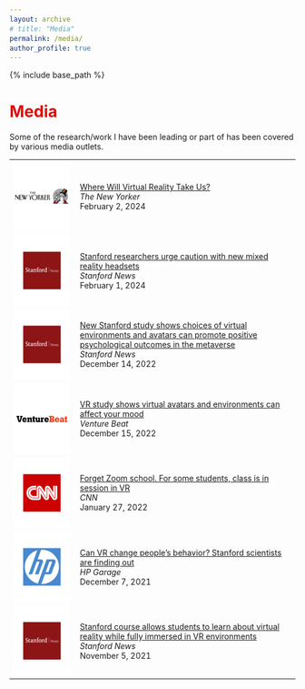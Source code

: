 ```yaml
---
layout: archive
# title: "Media"
permalink: /media/
author_profile: true
---
```


{% include base_path %}

<h1 style="color: #E10600">Media</h1>

Some of the research/work I have been leading or part of has been covered by various media outlets.

<table style="width: 100%; border-collapse: collapse;">
  <!-- First Row -->
  <tr>
    <td style="padding-right: 10px;">
      <img src="/images/mediaCover_newYorker.png" alt="The New Yorker" style="max-width: 100px; height: auto; display: block;">
    </td>
    <td>
      <a href="https://www.newyorker.com/tech/annals-of-technology/where-will-virtual-reality-take-us" target="_blank">Where Will Virtual Reality Take Us?</a><br>
      <i>The New Yorker</i><br>
      February 2, 2024<br>
    </td>
  </tr>
  
  <!-- Second Row -->
  <tr>
    <td style="padding-right: 10px;">
      <img src="/images/mediaCover_stanfordNews.png" alt="Stanford News" style="max-width: 100px; height: auto; display: block;">
    </td>
    <td>
      <a href="https://news.stanford.edu/2024/02/01/researchers-take-new-mixed-reality-headsets-spin/" target="_blank">Stanford researchers urge caution with new mixed reality headsets</a><br>
      <i>Stanford News</i><br>
      February 1, 2024<br>
    </td>
  </tr>
  
  <!-- Third Row -->
  <tr>
    <td style="padding-right: 10px;">
      <img src="/images/mediaCover_stanfordNews.png" alt="Stanford News" style="max-width: 100px; height: auto; display: block;">
    </td>
    <td>
      <a href="https://news.stanford.edu/2022/12/14/vr-real-impact-study-finds/#" target="_blank">New Stanford study shows choices of virtual environments and avatars can promote positive psychological outcomes in the metaverse</a><br>
      <i>Stanford News</i><br>
      December 14, 2022<br>
    </td>
  </tr>
  
  <!-- Fourth Row -->
  <tr>
    <td style="padding-right: 10px;">
      <img src="/images/mediaCover_ventureBeat.png" alt="Venture Beat" style="max-width: 100px; height: auto; display: block;">
    </td>
    <td>
      <a href="https://venturebeat.com/games/vr-study-shows-virtual-avatars-and-environments-can-affect-your-mood/" target="_blank">VR study shows virtual avatars and environments can affect your mood</a><br>
      <i>Venture Beat</i><br>
      December 15, 2022<br>
    </td>
  </tr>
  
  <!-- Fifth Row -->
  <tr>
    <td style="padding-right: 10px;">
      <img src="/images/mediaCover_CNN.png" alt="CNN" style="max-width: 100px; height: auto; display: block;">
    </td>
    <td>
      <a href="https://www.cnn.com/2022/01/27/tech/vr-classes/index.html" target="_blank">Forget Zoom school. For some students, class is in session in VR</a><br>
      <i>CNN</i><br>
      January 27, 2022<br>
    </td>
  </tr>
  
  <!-- Sixth Row -->
  <tr>
    <td style="padding-right: 10px;">
      <img src="/images/mediaCover_hp.png" alt="HP Garage" style="max-width: 100px; height: auto; display: block;">
    </td>
    <td>
      <a href="https://garage.hp.com/us/en/innovation/hp-vr-vhil-behavior-change.html" target="_blank">Can VR change people’s behavior? Stanford scientists are finding out</a><br>
      <i>HP Garage</i><br>
      December 7, 2021<br>
    </td>
  </tr>
  
  <!-- Seventh Row -->
  <tr>
    <td style="padding-right: 10px;">
      <img src="/images/mediaCover_stanfordNews.png" alt="Stanford News" style="max-width: 100px; height: auto; display: block;">
    </td>
    <td>
      <a href="https://news.stanford.edu/2021/11/05/new-class-among-first-taught-entirely-virtual-reality/" target="_blank">Stanford course allows students to learn about virtual reality while fully immersed in VR environments</a><br>
      <i>Stanford News</i><br>
      November 5, 2021<br>
    </td>
  </tr>
</table>
